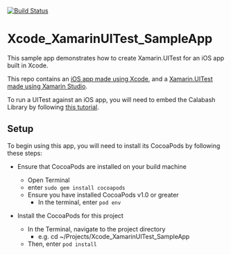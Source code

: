 [![Build Status](https://www.bitrise.io/app/dbffbfe41a965ead.svg?token=rLJyd4d1zpn-AKSF6v7kkg)](https://www.bitrise.io/app/dbffbfe41a965ead)
# Xcode_XamarinUITest_SampleApp
This sample app demonstrates how to create Xamarin.UITest for an iOS app built in Xcode.

This repo contains an [iOS app made using Xcode](https://github.com/brminnick/Xcode_XamarinUITest_SampleApp/tree/master/Xcode_XamarinUITest_SampleApp.xcodeproj), and a [Xamarin.UITest made using Xamarin Studio](https://github.com/brminnick/Xcode_XamarinUITest_SampleApp/tree/master/Xcode_XamarinUITest_SampleApp.UITests).

To run a UITest against an iOS app, you will need to embed the Calabash Library by following [this tutorial](https://github.com/brminnick/Xcode_XamarinUITest_SampleApp/new/master?readme=1).

## Setup

To begin using this app, you will need to install its CocoaPods by following these steps:

* Ensure that CocoaPods are installed on your build machine
  * Open Terminal
  * enter `sudo gem install cocoapods`
  * Ensure you have installed CocoaPods v1.0 or greater
    * In the terminal, enter `pod env`
  
* Install the CocoaPods for this project
  * In the Terminal, navigate to the project directory 
    * e.g. cd ~/Projects/Xcode_XamarinUITest_SampleApp
  * Then, enter `pod install`
